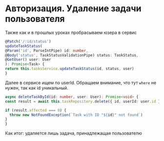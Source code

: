 # Авторизация. Удаление задачи пользователя

Также как и в прошлых уроках пробрасываем юзера в сервис
```typescript
@Patch('/:id/status')
updateTaskStatus(
@Param('id', ParseIntPipe) id: number,
@Body('status', TaskStatusValidationPipe) status: TaskStatus,
@GetUser() user: User
): Promise<Task> {
return this.tasksService.updateTaskStatus(id, status, user)
}
```

Далее в сервисе ищем по userId. Обращаем внимание, что тут `where` не нужен, так как id уникальный.
```typescript
async deleteTaskById(id: number, user: User): Promise<void> {
const result = await this.taskRepository.delete({ id, userId: user.id })

if (result.affected === 0) {
  throw new NotFoundException(`Task with ID "${id}" not found`)
}
}
```

Как итог: удаляется лишь задача, принадлежащая пользователю
